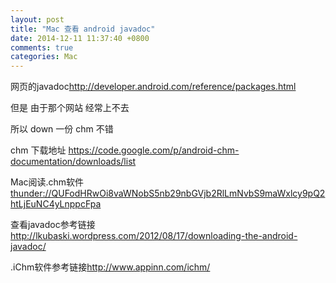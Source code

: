 ```yaml
---
layout: post
title: "Mac 查看 android javadoc"
date: 2014-12-11 11:37:40 +0800
comments: true
categories: Mac
---
```


网页的javadoc<http://developer.android.com/reference/packages.html> 

但是 由于那个网站 经常上不去 

所以 down 一份 chm 不错

chm 下载地址 <https://code.google.com/p/android-chm-documentation/downloads/list>

Mac阅读.chm软件<thunder://QUFodHRwOi8vaWNobS5nb29nbGVjb2RlLmNvbS9maWxlcy9pQ2htLjEuNC4yLnppcFpa>

查看javadoc参考链接<http://lkubaski.wordpress.com/2012/08/17/downloading-the-android-javadoc/>

.iChm软件参考链接<http://www.appinn.com/ichm/>


